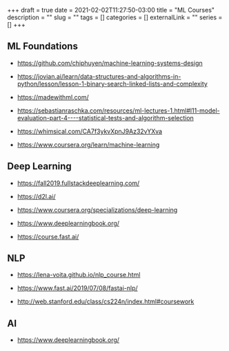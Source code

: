 +++ 
draft = true
date = 2021-02-02T11:27:50-03:00
title = "ML Courses"
description = ""
slug = "" 
tags = []
categories = []
externalLink = ""
series = []
+++


## ML Foundations
- https://github.com/chiphuyen/machine-learning-systems-design

- https://jovian.ai/learn/data-structures-and-algorithms-in-python/lesson/lesson-1-binary-search-linked-lists-and-complexity


- https://madewithml.com/

- https://sebastianraschka.com/resources/ml-lectures-1.html#l11-model-evaluation-part-4----statistical-tests-and-algorithm-selection

- https://whimsical.com/CA7f3ykvXpnJ9Az32vYXva 

- https://www.coursera.org/learn/machine-learning

## Deep Learning

- https://fall2019.fullstackdeeplearning.com/

- https://d2l.ai/

- https://www.coursera.org/specializations/deep-learning

- https://www.deeplearningbook.org/

- https://course.fast.ai/

## NLP

- https://lena-voita.github.io/nlp_course.html

- https://www.fast.ai/2019/07/08/fastai-nlp/


- http://web.stanford.edu/class/cs224n/index.html#coursework


## AI

- https://www.deeplearningbook.org/

